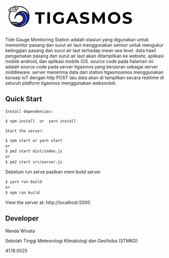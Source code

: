 [![Tigasmos Logo](https://github.com/ndawinata/server-tigasmos/blob/master/logo-resize.png)](http://tigasmos-stmkg.my.id/)

Tide Gauge Monitoring Station adalah stasiun yang digunakan untuk memonitor pasang dan surut air laut menggunakan
sensor untuk mengukur ketinggian pasang dan surut air laut terhadap mean sea level. data hasil pengamatan pasang dan
surut air laut akan ditampilkan ke website, aplikasi mobile android, dan aplikasi mobile iOS. source code pada halaman
ini adalah source code pada server tigasmos yang berperan sebagai server middleware. server menerima data dari station
tigasmosmos menggunakan konsep IoT dengan http POST lalu data akan di tampilkan secara realtime di seluruh platform tigasmos menggunakan websocket.

## Quick Start

    Install dependencies:

```bash
$ npm install  or  yarn install
```

    Start the server:

```bash
$ npm start or yarn start
or
$ pm2 start dist/index.js
or
$ pm2 start src/server.js
```
  Sebelum  run serve 
pastkan mem build server
```bash
$ yarn run build
or 
$ npm run build
```

View the server at: http://localhost:5000

## Developer

Nanda Winata

Sekolah Tinggi Meteorologi Klimatologi dan Geofisika (STMKG)

41.16.0025
